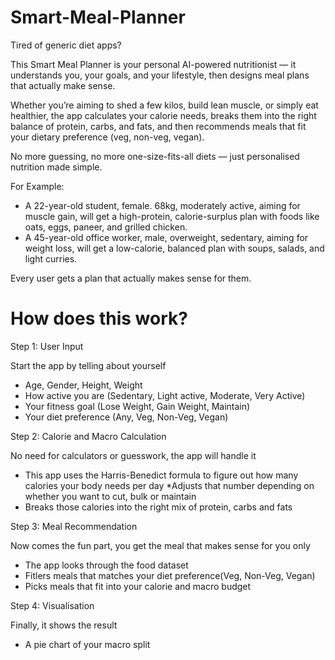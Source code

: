 # Smart-Meal-Planner
Tired of generic diet apps?

This Smart Meal Planner is your personal AI-powered nutritionist — it understands you, your goals, and your lifestyle, then designs meal plans that actually make sense.

Whether you’re aiming to shed a few kilos, build lean muscle, or simply eat healthier, the app calculates your calorie needs, breaks them into the right balance of protein, carbs, and fats, and then recommends meals that fit your dietary preference (veg, non-veg, vegan).

No more guessing, no more one-size-fits-all diets — just personalised nutrition made simple.

For Example:

* A 22-year-old student, female. 68kg, moderately active, aiming for muscle gain, will get a high-protein, calorie-surplus plan with foods like oats, eggs, paneer, and grilled chicken.
* A 45-year-old office worker, male, overweight, sedentary, aiming for weight loss, will get a low-calorie, balanced plan with soups, salads, and light curries.
  
Every user gets a plan that actually makes sense for them.

# How does this work?

Step 1:
User Input

Start the app by telling about yourself

  * Age, Gender, Height, Weight
  * How active you are (Sedentary, Light active, Moderate, Very Active)
  * Your fitness goal (Lose Weight, Gain Weight, Maintain)
  * Your diet preference (Any, Veg, Non-Veg, Vegan)
  
Step 2: 
Calorie and Macro Calculation

No need for calculators or guesswork, the app will handle it 

  * This app uses the Harris-Benedict formula to figure out how  many calories your body needs per day
  *Adjusts that number depending on whether you want to cut, bulk or maintain
  * Breaks those calories into the right mix of protein, carbs and fats 
  
Step 3: 
Meal Recommendation

Now comes the fun part, you get the meal that makes sense for you only  

  * The app looks through the food dataset
  * Fitlers meals that matches your diet preference(Veg, Non-Veg, Vegan)
  * Picks meals that fit into your calorie and macro budget

Step 4: 
Visualisation

Finally, it shows the result

  * A pie chart of your macro split
